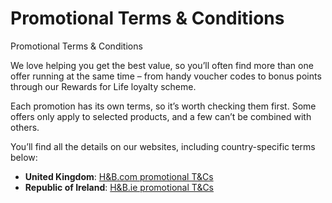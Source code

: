 # Promotional Terms & Conditions

Promotional Terms & Conditions

We love helping you get the best value, so you’ll often find more than one offer running at the same time – from handy voucher codes to bonus points through our Rewards for Life loyalty scheme.

Each promotion has its own terms, so it’s worth checking them first. Some offers only apply to selected products, and a few can’t be combined with others.

You’ll find all the details on our websites, including country-specific terms below:

* **United Kingdom**: [H&B.com promotional T&Cs](https://www.hollandandbarrett.com/info/terms-and-conditions/promotional-terms/)
* **Republic of Ireland**: [H&B.ie promotional T&Cs](https://www.hollandandbarrett.ie/info/terms-and-conditions/promotional-terms/)
